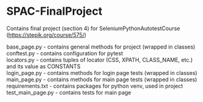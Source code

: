 # SPAC-FinalProject
Contains final project (section 4) for SeleniumPythonAutotestCourse  (https://stepik.org/course/575/)

base_page.py - contains general methods for project (wrapped in classes)<br/>
conftest.py - contains configuration for pytest<br/>
locators.py - contains tuples of locator (CSS, XPATH, CLASS_NAME, etc.) and its value as CONSTANTS<br/>
login_page.py - contains methods for login page tests (wrapped in classes)<br/>
main_page.py - contains methods for main page tests (wrapped in classes)<br/>
requirements.txt - contains packages for python venv, used in project<br/>
test_main_page.py - contains tests for main page<br/>